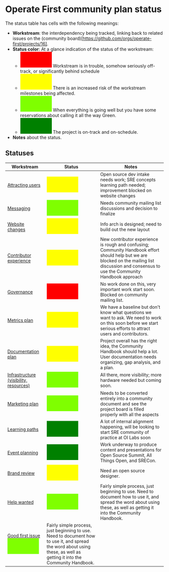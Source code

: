 # Operate First community plan status

The status table has cells with the following meanings:

* **Workstream**: the interdependency being tracked, linking back to related issues on the (community board)[https://github.com/orgs/operate-first/projects/16].
* **Status color**: At a glance indication of the status of the workstream:
  * ![RED](/pm-resources/red-100x50.png) Workstream is in trouble, somehow seriously off-track, or significantly behind schedule
  * ![YELLOW](/pm-resources/yellow-100x50.png) There is an increased risk of the workstream milestones being affected.
  * ![CHARTREUSE](/pm-resources/chartreuse-100x50.png) When everything is going well but you have some reservations about calling it all the way Green.
  * ![GREEN](/pm-resources/green-100x50.png) The project is on-track and on-schedule.
* **Notes** about the status.

## Statuses

**Workstream** | **Status** | **Notes**
---------------|------------|----------
[Attracting users](1) | ![YELLOW](/pm-resources/yellow-100x50.png) | Open source dev intake needs work; SRE concepts learning path needed; improvement blocked on website changes
[Messaging](2) | ![CHARTREUSE](/pm-resources/chartreuse-100x50.png) | Needs community mailing list discussions and decision to finalize
[Website changes](3) | ![YELLOW](/pm-resources/yellow-100x50.png) | Info arch is designed; need to build out the new layout
[Contributor experience](4) | ![YELLOW](/pm-resources/yellow-100x50.png) | New contributor experience is rough and confusing; Community Handbook effort should help but we are blocked on the mailing list discussion and consensus to use the Community Handbook approach
[Governance](5) | ![RED](/pm-resources/red-100x50.png) | No work done on this, very important work start soon. Blocked on community mailing list.
[Metrics plan](6) | ![YELLOW](/pm-resources/yellow-100x50.png) | We have a baseline but don't know what questions we want to ask. We need to work on this soon before we start serious efforts to attract users and contributors.
[Documentation plan](7) | ![YELLOW](/pm-resources/yellow-100x50.png) | Project overall has the right idea, the Community Handbook should help a lot. User documentation needs organizing, gap analysis, and a plan.
[Infrastructure (visibility, resources)](9) | ![CHARTREUSE](/pm-resources/chartreuse-100x50.png) | All there, more visibility; more hardware needed but coming soon.
[Marketing plan](8) | ![CHARTREUSE](/pm-resources/chartreuse-100x50.png) | Needs to be converted entirely into a community document and see the project board is filled properly with all the aspects
[Learning paths](10) | ![GREEN](/pm-resources/green-100x50.png) | A lot of internal alignment happening, will be looking to start SRE community of practice at OI Labs soon
[Event planning](11) | ![GREEN](/pm-resources/green-100x50.png) | Work underway to produce content and  presentations for Open Source Summit, All Things Open, and SRECon.
[Brand review](12) | ![YELLOW](/pm-resources/yellow-100x50.png) | Need an open source designer.
[Help wanted](13) | ![CHARTREUSE](/pm-resources/chartreuse-100x50.png) | Fairly simple process, just beginning to use. Need to document how to use it, and spread the word about using these, as well as getting it into the Community Handbook.
[Good first issue](14) ![CHARTREUSE](/pm-resources/chartreuse-100x50.png) | Fairly simple process, just beginning to use. Need to document how to use it, and spread the word about using these, as well as getting it into the Community Handbook.

[1]:https://github.com/orgs/operate-first/projects/16?card_filter_query=label%3Aarea%2Fuser
[2]:https://github.com/orgs/operate-first/projects/16?card_filter_query=label%3Akind%2Fmarketing
[3]:https://github.com/orgs/operate-first/projects/16?card_filter_query=label%3Akind%2Fwebsite
[4]:https://github.com/orgs/operate-first/projects/16?card_filter_query=label%3Akind%2Fexperience+label%3Aarea%2Fcommunity
[5]:https://github.com/orgs/operate-first/projects/16?card_filter_query=label%3Akind%2Fexperience+label%3Aarea%2Fcontributor
[6]:https://github.com/orgs/operate-first/projects/16?card_filter_query=label%3Akind%2Fmetrics
[7]:https://github.com/orgs/operate-first/projects/16?card_filter_query=label%3Akind%2Fdocumentation
[8]:https://github.com/orgs/operate-first/projects/16?card_filter_query=label%3Akind%2Fmarketing
[9]:https://github.com/orgs/operate-first/projects/16?card_filter_query=label%3Aarea%2Fcommunity+label%3Akind%2Fexperience
[10]:https://github.com/orgs/operate-first/projects/16?card_filter_query=label%3Akind%2Ftraining
[11]:https://github.com/orgs/operate-first/projects/16?card_filter_query=label%3Aarea%2Fcommunity+label%3Akind%2Fmarketing
[12]:https://github.com/orgs/operate-first/projects/16?card_filter_query=label%3Aarea%2Fcommunity+label%3Akind%2Fmarketing
[13]:https://github.com/orgs/operate-first/projects/16?card_filter_query=label%3A%22help+wanted%22
[14]:https://github.com/orgs/operate-first/projects/16?card_filter_query=label%3A%22good+first+issue%22
